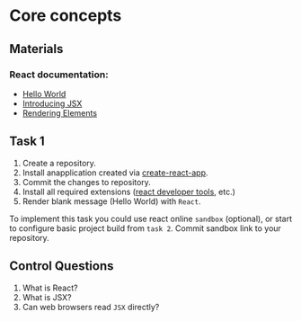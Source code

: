 # Core concepts

## Materials
### React documentation:
- [Hello World](https://reactjs.org/docs/hello-world.html)
- [Introducing JSX](https://reactjs.org/docs/introducing-jsx.html)
- [Rendering Elements](https://reactjs.org/docs/rendering-elements.html)

## Task 1

1. Create a repository. 
2. Install anapplication created via [create-react-app](https://reactjs.org/docs/create-a-new-react-app.html).
3. Commit the changes to repository.
4. Install all required extensions ([react developer tools](npmjs.com/package/react-devtools), etc.)
5. Render blank message (Hello World) with `React`.

To implement this task you could use react online `sandbox` (optional), or start to configure basic project build from `task 2`. Commit sandbox link to your repository.

## Control Questions
1. What is React?
2. What is JSX?
3. Can web browsers read `JSX` directly?
